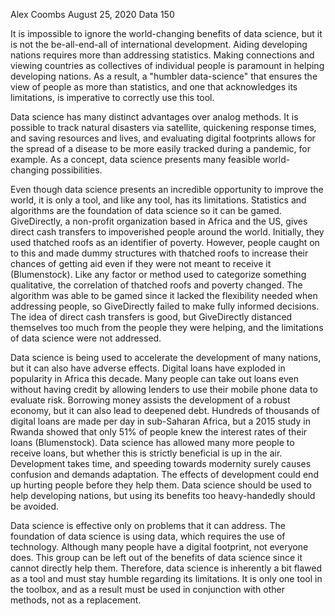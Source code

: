 
Alex Coombs
August 25, 2020
Data 150

It is impossible to ignore the world-changing benefits of data science, but it is not the be-all-end-all of international development. Aiding developing nations requires more than addressing statistics. Making connections and viewing countries as collectives of individual people is paramount in helping developing nations. As a result, a "humbler data-science" that ensures the view of people as more than statistics, and one that acknowledges its limitations, is imperative to correctly use this tool. 

Data science has many distinct advantages over analog methods. It is possible to track natural disasters via satellite, quickening response times, and saving resources and lives, and evaluating digital footprints allows for the spread of a disease to be more easily tracked during a pandemic, for example. As a concept, data science presents many feasible world-changing possibilities.

Even though data science presents an incredible opportunity to improve the world, it is only a tool, and like any tool, has its limitations. Statistics and algorithms are the foundation of data science so it can be gamed. GiveDirectly, a non-profit organization based in Africa and the US, gives direct cash transfers to impoverished people around the world. Initially, they used thatched roofs as an identifier of poverty. However, people caught on to this and made dummy structures with thatched roofs to increase their chances of getting aid even if they were not meant to receive it (Blumenstock). Like any factor or method used to categorize something qualitative, the correlation of thatched roofs and poverty changed. The algorithm was able to be gamed since it lacked the flexibility needed when addressing people, so GiveDirectly failed to make fully informed decisions. The idea of direct cash transfers is good, but GiveDirectly distanced themselves too much from the people they were helping, and the limitations of data science were not addressed. 

Data science is being used to accelerate the development of many nations, but it can also have adverse effects. Digital loans have exploded in popularity in Africa this decade. Many people can take out loans even without having credit by allowing lenders to use their mobile phone data to evaluate risk. Borrowing money assists the development of a robust economy, but it can also lead to deepened debt. Hundreds of thousands of digital loans are made per day in sub-Saharan Africa, but a 2015 study in Rwanda showed that only 51% of people knew the interest rates of their loans (Blumenstock). Data science has allowed many more people to receive loans, but whether this is strictly beneficial is up in the air. Development takes time, and speeding towards modernity surely causes confusion and demands adaptation. The effects of development could end up hurting people before they help them. Data science should be used to help developing nations, but using its benefits too heavy-handedly should be avoided. 

Data science is effective only on problems that it can address. The foundation of data science is using data, which requires the use of technology. Although many people have a digital footprint, not everyone does. This group can be left out of the benefits of data science since it cannot directly help them. Therefore, data science is inherently a bit flawed as a tool and must stay humble regarding its limitations. It is only one tool in the toolbox, and as a result must be used in conjunction with other methods, not as a replacement.
